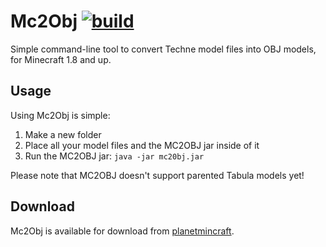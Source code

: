 # Mc2Obj [![build]][build-link]

Simple command-line tool to convert Techne model files into OBJ models, for Minecraft 1.8 and up.

## Usage
Using Mc2Obj is simple:

1. Make a new folder
2. Place all your model files and the MC2OBJ jar inside of it 
3. Run the MC2OBJ jar: `java -jar mc20bj.jar`

Please note that MC2OBJ doesn't support parented Tabula models yet!

## Download
Mc2Obj is available for download from [planetmincraft][download].

[build-link]:https://travis-ci.org/iLexiconn/mc2obj
[build]:https://travis-ci.org/iLexiconn/mc2obj.svg?branch=master "Travis-CI Build Status"
[download]:http://www.planetminecraft.com/mod/mc2obj "Download"
